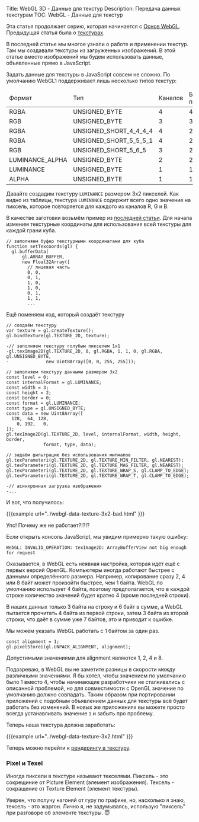 Title: WebGL 3D - Данные для текстур
Description: Передача данных текстурам
TOC: WebGL - Данные для текстур


Эта статья продолжает серию, которая начинается с
[Основ WebGL](webgl-fundamentals.html). Предыдущая статья была
о [текстурах](webgl-3d-textures.html).

В последней статье мы многое узнали о работе и применении текстур. Там
мы создавали текстуры из загруженных изображений. В этой статье вместо
изображений мы будем использовать данные, объявленные прямо в JavaScript.

Задать данные для текстуры в JavaScript совсем не сложно. По умолчанию
WebGL1 поддерживает лишь несколько типов текстур:

<div class="webgl_center">
  <table class="tabular-data tabular-data1">
    <thead>
      <tr><td>Формат</td><td>Тип</td><td>Каналов</td><td>Бит на пиксель</td></tr>
    </thead>
    <tbody>
      <tr><td>RGBA</td><td>UNSIGNED_BYTE</td><td>4</td><td>4</td></tr>
      <tr><td>RGB</td><td>UNSIGNED_BYTE</td><td>3</td><td>3</td></tr>
      <tr><td>RGBA</td><td>UNSIGNED_SHORT_4_4_4_4</td><td>4</td><td>2</td></tr>
      <tr><td>RGBA</td><td>UNSIGNED_SHORT_5_5_5_1</td><td>4</td><td>2</td></tr>
      <tr><td>RGB</td><td>UNSIGNED_SHORT_5_6_5</td><td>3</td><td>2</td></tr>
      <tr><td>LUMINANCE_ALPHA</td><td>UNSIGNED_BYTE</td><td>2</td><td>2</td></tr>
      <tr><td>LUMINANCE</td><td>UNSIGNED_BYTE</td><td>1</td><td>1</td></tr>
      <tr><td>ALPHA</td><td>UNSIGNED_BYTE</td><td>1</td><td>1</td></tr>
    </tbody>
  </table>
</div>

Давайте создадим текстуру `LUMINANCE` размером 3х2 пикселей. Как видно из таблицы,
текстура `LUMINANCE` содержит всего одно значение на пиксель, которое повторяется
для каждого из каналов R, G и B.

В качестве заготовки возьмём пример из [последней статьи](webgl-3d-textures.html).
Для начала изменим текстурные координаты для использования всей текстуры для каждой
грани куба.

```
// заполняем буфер текстурными координатами для куба
function setTexcoords(gl) {
  gl.bufferData(
      gl.ARRAY_BUFFER,
      new Float32Array([
        // лицевая часть
        0, 0,
        0, 1,
        1, 0,
        1, 0,
        0, 1,
        1, 1,
        ...
```

Ещё поменяем код, который создаёт текстуру

```
// создаём текстуру
var texture = gl.createTexture();
gl.bindTexture(gl.TEXTURE_2D, texture);

-// заполняем текстуру голубым пикселем 1x1
-gl.texImage2D(gl.TEXTURE_2D, 0, gl.RGBA, 1, 1, 0, gl.RGBA, gl.UNSIGNED_BYTE,
-              new Uint8Array([0, 0, 255, 255]));

// заполняем текстуру данными размером 3x2
const level = 0;
const internalFormat = gl.LUMINANCE;
const width = 3;
const height = 2;
const border = 0;
const format = gl.LUMINANCE;
const type = gl.UNSIGNED_BYTE;
const data = new Uint8Array([
  128,  64, 128,
    0, 192,   0,
]);
gl.texImage2D(gl.TEXTURE_2D, level, internalFormat, width, height, border,
              format, type, data);

// задаём фильтрацию без использования мипмапов
gl.texParameteri(gl.TEXTURE_2D, gl.TEXTURE_MIN_FILTER, gl.NEAREST);
gl.texParameteri(gl.TEXTURE_2D, gl.TEXTURE_MAG_FILTER, gl.NEAREST);
gl.texParameteri(gl.TEXTURE_2D, gl.TEXTURE_WRAP_S, gl.CLAMP_TO_EDGE);
gl.texParameteri(gl.TEXTURE_2D, gl.TEXTURE_WRAP_T, gl.CLAMP_TO_EDGE);

-// асинхронная загрузка изображения
-...
```

И вот, что получилось:

{{{example url="../webgl-data-texture-3x2-bad.html" }}}

Упс! Почему же не работает?!?!?

Если открыть консоль JavaScript, мы увидим примерно такую ошибку:

```
WebGL: INVALID_OPERATION: texImage2D: ArrayBufferView not big enough for request
```

Оказывается, в WebGL есть неявная настройка, которая идёт ещё
с первых версий OpenGL. Компьютеры иногда работают быстрее с
данными определённого размера. Например, копирование сразу 2,
4 или 8 байт может произойти быстрее, чем 1 байта. WebGL по
умолчанию использует 4 байта, поэтому предполагается, что в
каждой строке количество значений будет кратно 4 (кроме последней
строки).

В наших данных только 3 байта на строку и 6 байт в сумме, а WebGL
пытается прочитать 4 байта из первой строки, затем 3 байта из второй
строки, что даёт в сумме уже 7 байтов, это и приводит к ошибке.

Мы можем указать WebGL работать с 1 байтом за один раз.

    const alignment = 1;
    gl.pixelStorei(gl.UNPACK_ALIGNMENT, alignment);

Допустимыми значениями для alignment являются 1, 2, 4 и 8.

Подозреваю, в WebGL вы не заметите разницы в скорости между различными
значениями. Я бы хотел, чтобы значением по умолчанию было 1 вместо 4,
чтобы начинающие разработчики не сталкивались с описанной проблемой, но
для совместимости с OpenGL значение по умолчанию должно совпадать. Таким
образом при портировании приложений с подобным объявлением данных для
текстуры всё будет работать без изменений. В новых же приложениях вы
можете просто всегда устанавливать значение `1` и забыть про проблему.

Теперь наша текстура должна заработать:

{{{example url="../webgl-data-texture-3x2.html" }}}

Теперь можно перейти к [рендерингу в текстуру](webgl-render-to-texture.html).

<div class="webgl_bottombar">
<h3>Pixel и Texel</h3>
<p>Иногда пиксели в текстуре называют текселями. Пиксель - это сокрещиние от Picture Element
(элемент изображения). Тексель - сокращение от Texture Element (элемент текстуры).
</p>
<p>Уверен, что получу нагоняй от гуру по графике, но, насколько я знаю, тексель - это жаргон. Лично я, не задумываясь,
использую "пиксель" при разговоре об элементе текстуры. &#x1f607;
</p>
</div>
